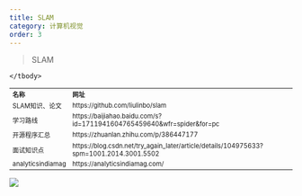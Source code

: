 ```yaml
---
title: SLAM
category: 计算机视觉
order: 3
---
```


> SLAM
<table width="1033" style="font-size: 0.8em;">
	<tbody>
		<tr>
			<td>
				<strong>
					名称
				</strong>
			</td>
			<td>
				<strong>
					网址
				</strong>
			</td>
		</tr>
		<tr>
			<td>
				SLAM知识、论文
			</td>
			<td>
				https://github.com/liulinbo/slam
			</td>
		</tr>
		<tr>
			<td>
				学习路线
			</td>
			<td>
				https://baijiahao.baidu.com/s?id=1711941604765459640&wfr=spider&for=pc
			</td>
		</tr>
		<tr>
			<td>
				开源程序汇总
			</td>
			<td>
				https://zhuanlan.zhihu.com/p/386447177
			</td>
		</tr>
		<tr>
			<td>
				面试知识点
			</td>
			<td>
				https://blog.csdn.net/try_again_later/article/details/104975633?spm=1001.2014.3001.5502
			</td>
		</tr>
		<tr>
			<td>
				analyticsindiamag
			</td>
			<td>
				https://analyticsindiamag.com/
			</td>
		</tr>
		
		
	</tbody>
</table>

![](//placehold.it/800x600)
